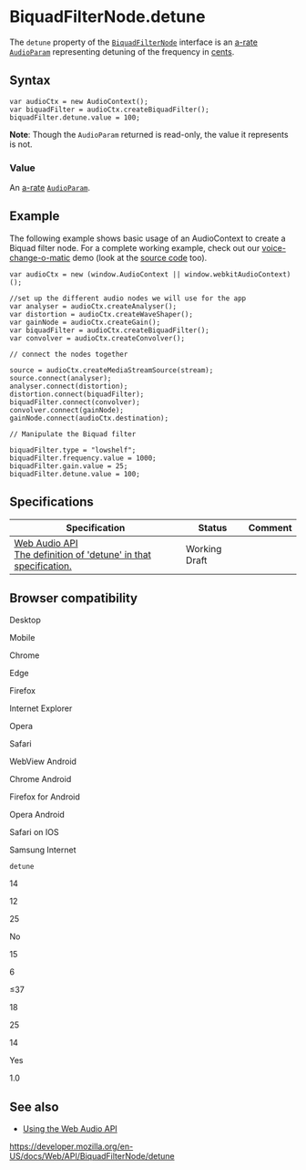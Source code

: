 # BiquadFilterNode.detune

The `detune` property of the [`BiquadFilterNode`](../biquadfilternode) interface is an [a-rate](../audioparam#a-rate) [`AudioParam`](../audioparam) representing detuning of the frequency in [cents](https://en.wikipedia.org/wiki/Cent_%28music%29).

## Syntax

    var audioCtx = new AudioContext();
    var biquadFilter = audioCtx.createBiquadFilter();
    biquadFilter.detune.value = 100;

**Note**: Though the `AudioParam` returned is read-only, the value it represents is not.

### Value

An [a-rate](../audioparam#a-rate) [`AudioParam`](../audioparam).

## Example

The following example shows basic usage of an AudioContext to create a Biquad filter node. For a complete working example, check out our [voice-change-o-matic](https://mdn.github.io/voice-change-o-matic/) demo (look at the [source code](https://github.com/mdn/voice-change-o-matic) too).

    var audioCtx = new (window.AudioContext || window.webkitAudioContext)();

    //set up the different audio nodes we will use for the app
    var analyser = audioCtx.createAnalyser();
    var distortion = audioCtx.createWaveShaper();
    var gainNode = audioCtx.createGain();
    var biquadFilter = audioCtx.createBiquadFilter();
    var convolver = audioCtx.createConvolver();

    // connect the nodes together

    source = audioCtx.createMediaStreamSource(stream);
    source.connect(analyser);
    analyser.connect(distortion);
    distortion.connect(biquadFilter);
    biquadFilter.connect(convolver);
    convolver.connect(gainNode);
    gainNode.connect(audioCtx.destination);

    // Manipulate the Biquad filter

    biquadFilter.type = "lowshelf";
    biquadFilter.frequency.value = 1000;
    biquadFilter.gain.value = 25;
    biquadFilter.detune.value = 100;

## Specifications

<table><thead><tr class="header"><th>Specification</th><th>Status</th><th>Comment</th></tr></thead><tbody><tr class="odd"><td><a href="https://webaudio.github.io/web-audio-api/#dom-biquadfilternode-detune">Web Audio API<br />
<span class="small">The definition of 'detune' in that specification.</span></a></td><td><span class="spec-wd">Working Draft</span></td><td></td></tr></tbody></table>

## Browser compatibility

Desktop

Mobile

Chrome

Edge

Firefox

Internet Explorer

Opera

Safari

WebView Android

Chrome Android

Firefox for Android

Opera Android

Safari on IOS

Samsung Internet

`detune`

14

12

25

No

15

6

≤37

18

25

14

Yes

1.0

## See also

- [Using the Web Audio API](../web_audio_api/using_web_audio_api)

<a href="https://developer.mozilla.org/en-US/docs/Web/API/BiquadFilterNode/detune" class="_attribution-link">https://developer.mozilla.org/en-US/docs/Web/API/BiquadFilterNode/detune</a>
